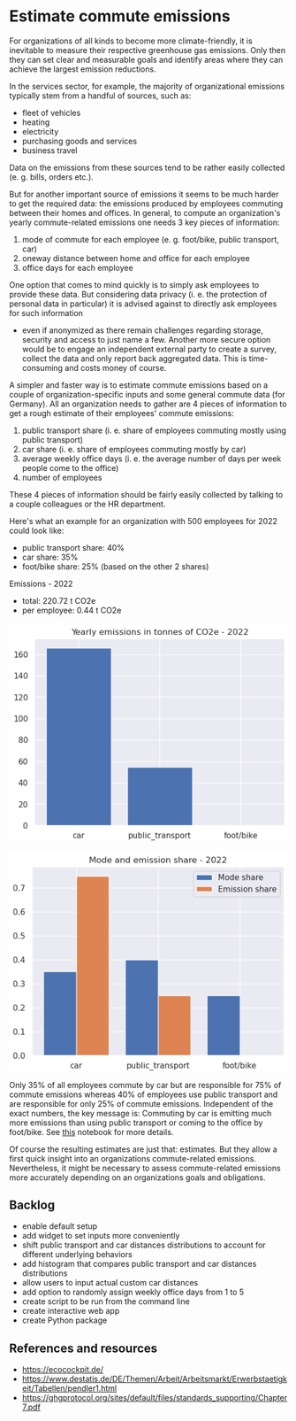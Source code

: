 # Estimate commute emissions

For organizations of all kinds to become more climate-friendly, it is inevitable to measure their respective greenhouse gas emissions.
Only then they can set clear and measurable goals and identify areas where they can achieve the largest emission reductions.

In the services sector, for example, the majority of organizational emissions typically stem from a handful of sources, such as:
- fleet of vehicles
- heating
- electricity
- purchasing goods and services
- business travel

Data on the emissions from these sources tend to be rather easily collected (e. g. bills, orders etc.).

But for another important source of emissions it seems to be much harder to get the required data:
the emissions produced by employees commuting between their homes and offices.
In general, to compute an organization's yearly commute-related emissions one needs 3 key pieces of information:
1. mode of commute for each employee (e. g. foot/bike, public transport, car)
2. oneway distance between home and office for each employee
3. office days for each employee

One option that comes to mind quickly is to simply ask employees to provide these data.
But considering data privacy (i. e. the protection of personal data in particular) it is advised against to directly ask employees for such information
- even if anonymized as there remain challenges regarding storage, security and access to just name a few.
Another more secure option would be to engage an independent external party to create a survey, collect the data and only report back aggregated data.
This is time-consuming and costs money of course.

A simpler and faster way is to estimate commute emissions based on a couple of organization-specific inputs and some general commute data (for Germany).
All an organization needs to gather are 4 pieces of information to get a rough estimate of their employees' commute emissions:
1. public transport share (i. e. share of employees commuting mostly using public transport)
2. car share (i. e. share of employees commuting mostly by car)
3. average weekly office days (i. e. the average number of days per week people come to the office)
4. number of employees

These 4 pieces of information should be fairly easily collected by talking to a couple colleagues or the HR department.

Here's what an example for an organization with 500 employees for 2022 could look like:
- public transport share: 40%
- car share: 35%
- foot/bike share: 25% (based on the other 2 shares)

Emissions - 2022
- total: 220.72 t CO2e
- per employee: 0.44 t CO2e

![yearly emissions by mode](yearly_emissions_by_mode.png 'yearly emissions by mode')

![mode and emission shares](mode_and_emission_shares.png 'mode and emission shares')

Only 35% of all employees commute by car but are responsible for 75% of commute emissions
whereas 40% of employees use public transport and are responsible for only 25% of commute emissions.
Independent of the exact numbers, the key message is:
Commuting by car is emitting much more emissions than using public transport or coming to the office by foot/bike.
See [this](https://github.com/alexvmt/estimate_commute_emissions/blob/main/estimate_commute_emissions.ipynb) notebook for more details.

Of course the resulting estimates are just that: estimates. But they allow a first quick insight into an organizations commute-related emissions.
Nevertheless, it might be necessary to assess commute-related emissions more accurately depending on an organizations goals and obligations.



## Backlog

- enable default setup
- add widget to set inputs more conveniently
- shift public transport and car distances distributions to account for different underlying behaviors
- add histogram that compares public transport and car distances distributions
- allow users to input actual custom car distances
- add option to randomly assign weekly office days from 1 to 5
- create script to be run from the command line
- create interactive web app
- create Python package



## References and resources

- https://ecocockpit.de/
- https://www.destatis.de/DE/Themen/Arbeit/Arbeitsmarkt/Erwerbstaetigkeit/Tabellen/pendler1.html
- https://ghgprotocol.org/sites/default/files/standards_supporting/Chapter7.pdf